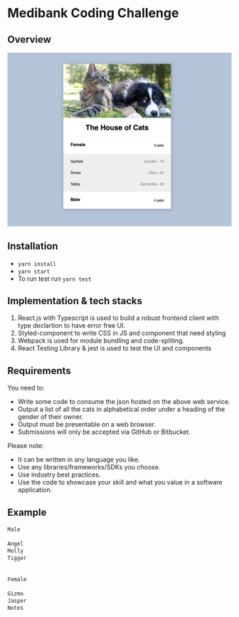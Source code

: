 # Medibank Coding Challenge

## Overview

![alt text](sample-image.png)

## Installation

-   `yarn install`
-   `yarn start`
-   To run test run `yarn test`

## Implementation & tech stacks

1. React.js with Typescript is used to build a robust frontend client with type declartion to have error free UI.
2. Styled-component to write CSS in JS and component that need styling
3. Webpack is used for module bundling and code-spliting.
4. React Testing Library & jest is used to test the UI and components

## Requirements

You need to:

-   Write some code to consume the json hosted on the above web service.
-   Output a list of all the cats in alphabetical order under a heading of the gender of their owner.
-   Output must be presentable on a web browser.
-   Submissions will only be accepted via GitHub or Bitbucket.

Please note:

-   It can be written in any language you like.
-   Use any libraries/frameworks/SDKs you choose.
-   Use industry best practices.
-   Use the code to showcase your skill and what you value in a software application.

## Example

```
Male

Angel
Molly
Tigger


Female

Gizmo
Jasper
Notes

```
